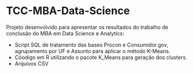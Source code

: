 # TCC-MBA-Data-Science

Projeto desenvolvido para apresentar os resultados do trabalho de conclusão do MBA em Data Science e Analytics:

- Script SQL de tratamento das bases Procon e Consumidor.gov, agrupamento por UF e Assunto para aplicar o método K-Means.
- Cóodigo em R utilizando o pacote K_Means para geração dos clusters.
- Arquivos CSV
